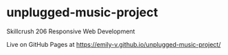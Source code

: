 # unplugged-music-project
Skillcrush 206 Responsive Web Development

Live on GitHub Pages at https://emily-v.github.io/unplugged-music-project/

